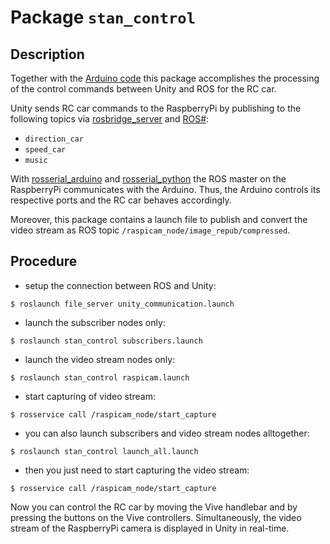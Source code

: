 # Package `stan_control`

## Description
Together with the [Arduino code](https://github.com/Roboy/TeleRikshaw/tree/devel/Arduino/Adeept_RC_Smart_Car_Chassis_Roboy) this package accomplishes the processing of the control commands between Unity and ROS for the RC car.

Unity sends RC car commands to the RaspberryPi by publishing to the following topics via [rosbridge_server](http://wiki.ros.org/rosbridge_server) and [ROS#](https://github.com/siemens/ros-sharp):
* `direction_car`
* `speed_car`
* `music`

With [rosserial_arduino](http://wiki.ros.org/rosserial_arduino) and [rosserial_python](http://wiki.ros.org/rosserial_python) the ROS master on the RaspberryPi communicates with the Arduino. Thus, the Arduino controls its respective ports and the RC car behaves accordingly.

Moreover, this package contains a launch file to publish and convert the video stream as ROS topic `/raspicam_node/image_repub/compressed`.

## Procedure
* setup the connection between ROS and Unity:
```
$ roslaunch file_server unity_communication.launch
```
* launch the subscriber nodes only:
```
$ roslaunch stan_control subscribers.launch
```
* launch the video stream nodes only:
```
$ roslaunch stan_control raspicam.launch
```
* start capturing of video stream:
```
$ rosservice call /raspicam_node/start_capture
```
* you can also launch subscribers and video stream nodes alltogether:
```
$ roslaunch stan_control launch_all.launch
```
* then you just need to start capturing the video stream:
```
$ rosservice call /raspicam_node/start_capture
```
Now you can control the RC car by moving the Vive handlebar and by pressing the buttons on the Vive controllers. Simultaneously, the video stream of the RaspberryPi camera is displayed in Unity in real-time.
